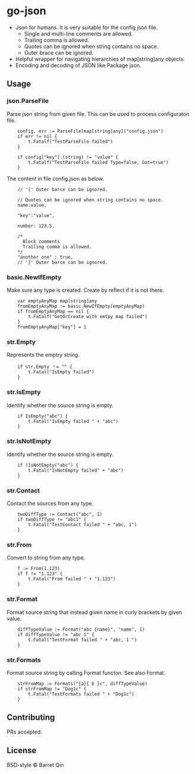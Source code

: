 # go-json

- Json for humans. It is very suitable for the config json file.
	+ Single and multi-line comments are allowed.
	+ Trailing comma is allowed.
	+ Quotes can be ignored when string contains no space.
	+ Outer brace can be ignored.
- Helpful wrapper for navigating hierarchies of map[string]any objects.
- Encoding and decoding of JSON like Package json.

## Usage

### json.ParseFile

Parse json string from given file. This can be used to process configuraton file.
```
	config, err := ParseFile[map[string]any]("config.json")
	if err != nil {
		t.Fatalf("TestParseFile failed")
	}

	if config["key"].(string) != "value" {
		t.Fatalf("TestParseFile failed Type=false, Got=true")
	}
```
The content in file config.json as below.
```
	// '{' Outer barce can be ignored.
	
	// Quotes can be ignored when string contains no space.
	name:value, 

	"key":"value",
    
	number: 123.5,

	/* 
	  Block comments
	  Trailing comma is allowed.
	*/
	"another one" : true,
	// '}' Outer barce can be ignored.
```
### basic.NewIfEmpty

Make sure any type is created. Create by reflect if it is not there.
```
	var emptyAnyMap map[string]any
	fromEmptyAnyMap := basic.NewIfEmpty(emptyAnyMap)
	if fromEmptyAnyMap == nil {
		t.Fatalf("GetOrCreate with emtpy map failed")
	}
	fromEmptyAnyMap["key"] = 1
```
### str.Empty

Represents the emptry string.
```
	if str.Empty ！= "" {
		t.Fatal("IsEmpty failed")
	}
```
### str.IsEmpty

Identify whether the source string is empty.
```
	if IsEmpty("abc") {
		t.Fatal("IsEmpty failed " + "abc")
	}
```
### str.IsNotEmpty

Identify whether the source string is empty.
```
	if !IsNotEmpty("abc") {
		t.Fatal("IsNotEmpty failed" + "abc")
	}
```
### str.Contact

Contact the sources from any type.
```
	twoDiffType := Contact("abc", 1)
	if twoDiffType != "abc1" {
		t.Fatal("TestContact failed " + "abc, 1")
	}
```
### str.From

Convert to string from any type.
```
	f := From(1.123)
	if f != "1.123" {
		t.Fatal("From failed " + "1.123")
	}
```
### str.Format

Format source string that instead given name in curly brackets by given value.
```
	diffTypeValue := Format("abc {name}", "name", 1)
	if diffTypeValue != "abc 1" {
		t.Fatal("TestFormat failed " + "abc, 1 ")
	}
```
### str.Formats

Format source string by calling Format functon. See also Format.
```
	strFromMap := Formats("{a}{ b }c", diffTypeValue)
	if strFromMap != "Dog1c" {
		t.Fatal("TestFormats failed " + "Dog1c")
	}
```

## Contributing

PRs accepted.

## License

BSD-style © Barret Qin
